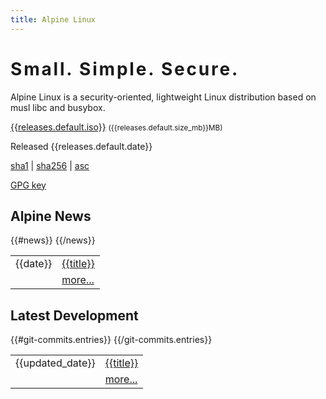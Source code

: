 ```yaml
---
title: Alpine Linux
---
```


<div class="widebar">
 <div class="block-left block-center">
   <h1 style="letter-spacing: 0.1em;">Small. Simple. Secure.</h1>
   <p>
    Alpine Linux is a security-oriented, lightweight Linux distribution
    based on musl libc and busybox.
   </p>
 </div>
 <div class="block-left block-center">
   <span class="icon-download" style="font-size:400%; color:green;"></span>
   <p>
    <a href="{{releases.default.iso_url}}">{{releases.default.iso}}</a>
    <small>({{releases.default.size_mb}}MB)</small>
   </p>
   <div class="block-small">
    <p>Released {{releases.default.date}}</p>
    <p>
     <a title="{{releases.default.sha1}}"
	href="{{releases.default.sha1_url}}">sha1</a>
     |
     <a title="{{releases.default.sha256}}"
	href="{{releases.default.sha256_url}}">sha256</a>
     |
     <a title="GPG signature"
	href="{{releases.default.asc_url}}">asc</a>
    </p>
    <p>
     <a title="fingerprint: 0482 D840 22F5 2DF1 C4E7  CD43 293A CD09 07D9 495A"
        href="keys/ncopa.asc">GPG key</a>
    </p>
   </div>
 </div>
 <p></p>
</div>

<div>
 <div class="block-left">
  <h2><a href="atom.xml"><span class="icon-rss-square"></span></a> Alpine News</h2>
  <table>
   {{#news}}
   <tr><td><time>{{date}}</time></td><td><a href="posts/{{html}}">{{title}}</a></td></tr>
   {{/news}}
   <tr><td>&nbsp;</td><td><a href="posts/">more...</a></td></tr>
  </table>
 </div>
 <div class="block-left">
  <h2><a href="http://git.alpinelinux.org/cgit/aports"><span class="icon-git-square"></span></a> Latest Development</h2>
  <table>
   {{#git-commits.entries}}
   <tr>
    <td><time datetime="{{updated}}">{{updated_date}}</time></td>
    <td><a href="{{{link}}}">{{title}}</a></td>
   </tr>
   {{/git-commits.entries}}
   <tr><td>&nbsp;</td><td><a href="http://git.alpinelinux.org/cgit/aports/log">more...</a></td></tr>
 </table>
 </div>
</div>

